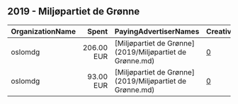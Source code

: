 ## 2019 - Miljøpartiet de Grønne 
|OrganizationName|Spent|PayingAdvertiserNames|CreativeUrls|Impressions|Genders|AgeBrackets|CountryCodes|BillingAddresses|CandidateBallotInformation|
|:---|---:|:---|:---|---:|:---|:---|:---|:---|:---|
|oslomdg|206.00 EUR|[Miljøpartiet de Grønne](2019/Miljøpartiet de Grønne.md)|[0](https://www.snap.com/political-ads/asset/dea8b8a7ad7c19840625f4eadd1396e6f3632ab34296e7753ed139b1e845111f?mediaType=mp4)|79,127||18-25|norway|NO||
|oslomdg|93.00 EUR|[Miljøpartiet de Grønne](2019/Miljøpartiet de Grønne.md)|[0](https://www.snap.com/political-ads/asset/c77089c2ee0d5dd5dca843036b371eea1f1e417c6d294f74d20699d99272df78?mediaType=mp4)|39,305||18-25|norway|NO||
